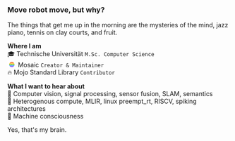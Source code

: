### Move robot move, but why?
The things that get me up in the morning are the mysteries of the mind, jazz piano, tennis on clay courts, and fruit. 

**Where I am**  
🎓 Technische Universität `M.Sc. Computer Science`  
<img src="images/mosaic-icon.svg" width="16" height="16">&nbsp;&nbsp;Mosaic `Creator & Maintainer`  
🔥 Mojo Standard Library `Contributor`

**What I want to hear about**  
🤖 Computer vision, signal processing, sensor fusion, SLAM, semantics  
🔭 Heterogenous compute, MLIR, linux preempt_rt, RISCV, spiking architectures  
🔮 Machine consciousness  

Yes, that's my brain.
